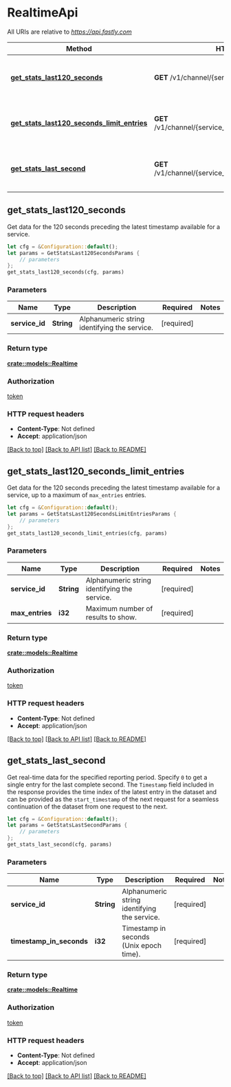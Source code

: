 # RealtimeApi

All URIs are relative to *https://api.fastly.com*

Method | HTTP request | Description
------------- | ------------- | -------------
[**get_stats_last120_seconds**](RealtimeApi.md#get_stats_last120_seconds) | **GET** /v1/channel/{service_id}/ts/h | Get real-time data for the last 120 seconds
[**get_stats_last120_seconds_limit_entries**](RealtimeApi.md#get_stats_last120_seconds_limit_entries) | **GET** /v1/channel/{service_id}/ts/h/limit/{max_entries} | Get a limited number of real-time data entries
[**get_stats_last_second**](RealtimeApi.md#get_stats_last_second) | **GET** /v1/channel/{service_id}/ts/{timestamp_in_seconds} | Get real-time data from specified time



## get_stats_last120_seconds

Get data for the 120 seconds preceding the latest timestamp available for a service.

```rust
let cfg = &Configuration::default();
let params = GetStatsLast120SecondsParams {
    // parameters
};
get_stats_last120_seconds(cfg, params)
```

### Parameters


Name | Type | Description  | Required | Notes
------------- | ------------- | ------------- | ------------- | -------------
**service_id** | **String** | Alphanumeric string identifying the service. | [required] |

### Return type

[**crate::models::Realtime**](Realtime.md)

### Authorization

[token](../README.md#token)

### HTTP request headers

- **Content-Type**: Not defined
- **Accept**: application/json

[[Back to top]](#) [[Back to API list]](../README.md#documentation-for-api-endpoints) [[Back to README]](../README.md)


## get_stats_last120_seconds_limit_entries

Get data for the 120 seconds preceding the latest timestamp available for a service, up to a maximum of `max_entries` entries.

```rust
let cfg = &Configuration::default();
let params = GetStatsLast120SecondsLimitEntriesParams {
    // parameters
};
get_stats_last120_seconds_limit_entries(cfg, params)
```

### Parameters


Name | Type | Description  | Required | Notes
------------- | ------------- | ------------- | ------------- | -------------
**service_id** | **String** | Alphanumeric string identifying the service. | [required] |
**max_entries** | **i32** | Maximum number of results to show. | [required] |

### Return type

[**crate::models::Realtime**](Realtime.md)

### Authorization

[token](../README.md#token)

### HTTP request headers

- **Content-Type**: Not defined
- **Accept**: application/json

[[Back to top]](#) [[Back to API list]](../README.md#documentation-for-api-endpoints) [[Back to README]](../README.md)


## get_stats_last_second

Get real-time data for the specified reporting period. Specify `0` to get a single entry for the last complete second. The `Timestamp` field included in the response provides the time index of the latest entry in the dataset and can be provided as the `start_timestamp` of the next request for a seamless continuation of the dataset from one request to the next.

```rust
let cfg = &Configuration::default();
let params = GetStatsLastSecondParams {
    // parameters
};
get_stats_last_second(cfg, params)
```

### Parameters


Name | Type | Description  | Required | Notes
------------- | ------------- | ------------- | ------------- | -------------
**service_id** | **String** | Alphanumeric string identifying the service. | [required] |
**timestamp_in_seconds** | **i32** | Timestamp in seconds (Unix epoch time). | [required] |

### Return type

[**crate::models::Realtime**](Realtime.md)

### Authorization

[token](../README.md#token)

### HTTP request headers

- **Content-Type**: Not defined
- **Accept**: application/json

[[Back to top]](#) [[Back to API list]](../README.md#documentation-for-api-endpoints) [[Back to README]](../README.md)

